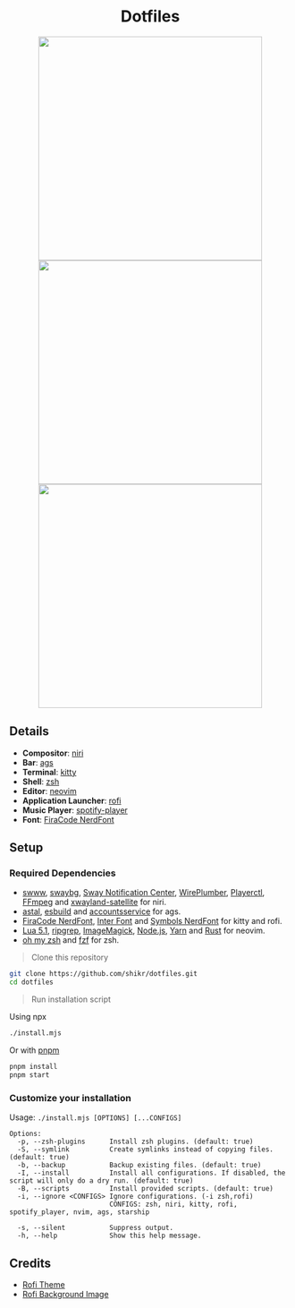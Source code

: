 <div align="center">
  <h1>Dotfiles</h1>
</div>

<p align="center">
  <img src="assets/neovim.png" width="400">
  <img src="assets/rofi.png" width="400">
  <img src="assets/spotify-player.png" width="400">
</p>

## Details

- **Compositor**: [niri](https://github.com/YaLTeR/niri)
- **Bar**: [ags](https://github.com/Aylur/ags)
- **Terminal**: [kitty](https://github.com/kovidgoyal/kitty/)
- **Shell**: [zsh](https://www.zsh.org/)
- **Editor**: [neovim](https://github.com/neovim/neovim)
- **Application Launcher**: [rofi](https://github.com/davatorium/rofi)
- **Music Player**: [spotify-player](https://github.com/aome510/spotify-player)
- **Font**: [FiraCode NerdFont](https://www.nerdfonts.com/font-downloads)

## Setup

### Required Dependencies

- [swww](https://github.com/LGFae/swww), [swaybg](https://github.com/swaywm/swaybg), [Sway Notification Center](https://github.com/ErikReider/SwayNotificationCenter), [WirePlumber](https://pipewire.pages.freedesktop.org/wireplumber/), [Playerctl](https://github.com/altdesktop/playerctl), [FFmpeg](https://ffmpeg.org/) and [xwayland-satellite](https://github.com/Supreeeme/xwayland-satellite) for niri.
- [astal](https://aylur.github.io/astal/), [esbuild](https://esbuild.github.io/) and [accountsservice](https://gitlab.freedesktop.org/accountsservice/accountsservice) for ags.
- [FiraCode NerdFont](https://www.nerdfonts.com/font-downloads), [Inter Font](https://rsms.me/inter/) and [Symbols NerdFont](https://www.nerdfonts.com/font-downloads) for kitty and rofi.
- [Lua 5.1](https://www.lua.org/download.html), [ripgrep](https://github.com/BurntSushi/ripgrep#installation), [ImageMagick](https://imagemagick.org/script/download.php), [Node.js](https://nodejs.org/es/download), [Yarn](https://classic.yarnpkg.com/lang/en/docs/install/) and [Rust](https://www.rust-lang.org/tools/install) for neovim.
- [oh my zsh](https://ohmyz.sh/) and [fzf](https://github.com/junegunn/fzf) for zsh.

> Clone this repository

```sh
git clone https://github.com/shikr/dotfiles.git
cd dotfiles
```

> Run installation script

Using npx

```sh
./install.mjs
```

Or with [pnpm](https://pnpm.io/)

```sh
pnpm install
pnpm start
```

### Customize your installation

Usage: `./install.mjs [OPTIONS] [...CONFIGS]`

```
Options:
  -p, --zsh-plugins      Install zsh plugins. (default: true)
  -S, --symlink          Create symlinks instead of copying files. (default: true)
  -b, --backup           Backup existing files. (default: true)
  -I, --install          Install all configurations. If disabled, the script will only do a dry run. (default: true)
  -B, --scripts          Install provided scripts. (default: true)
  -i, --ignore <CONFIGS> Ignore configurations. (-i zsh,rofi)
                         CONFIGS: zsh, niri, kitty, rofi, spotify_player, nvim, ags, starship

  -s, --silent           Suppress output.
  -h, --help             Show this help message.
```

## Credits

- [Rofi Theme](https://github.com/adi1090x/rofi)
- [Rofi Background Image](https://www.pixiv.net/artworks/60839445)
